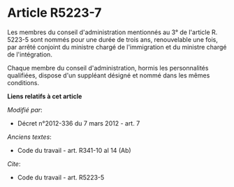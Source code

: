# Article R5223-7

Les membres du conseil d'administration mentionnés au 3° de l'article R. 5223-5 sont nommés pour une durée de trois ans,
renouvelable une fois, par arrêté conjoint du ministre chargé de l'immigration et du ministre chargé de l'intégration. 

Chaque membre du conseil d'administration, hormis les personnalités qualifiées, dispose d'un suppléant désigné et nommé dans
les mêmes conditions.

**Liens relatifs à cet article**

_Modifié par_:

  - Décret n°2012-336 du 7 mars 2012 - art. 7

_Anciens textes_:

  - Code du travail - art. R341-10 al 14 (Ab)

_Cite_:

  - Code du travail - art. R5223-5
